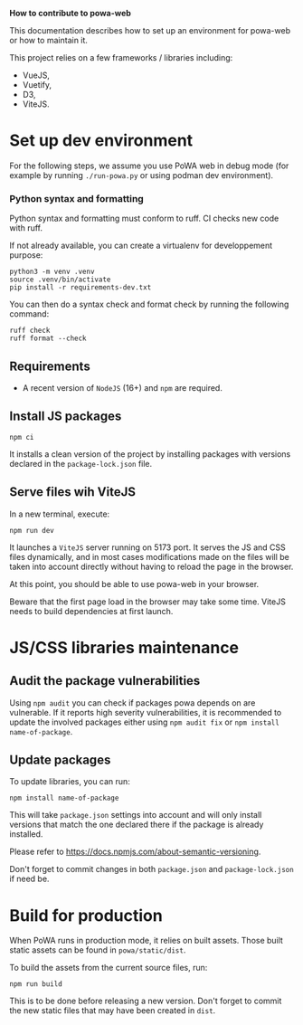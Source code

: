 **How to contribute to powa-web**

This documentation describes how to set up an environment for powa-web or how
to maintain it.

This project relies on a few frameworks / libraries including:

 - VueJS,
 - Vuetify,
 - D3,
 - ViteJS.

# Set up dev environment

For the following steps, we assume you use PoWA web in debug mode (for example
by running `./run-powa.py` or using podman dev environment).

### Python syntax and formatting

Python syntax and formatting must conform to ruff. CI checks new code with ruff.

If not already available, you can create a virtualenv for developpement purpose:

```shell
python3 -m venv .venv
source .venv/bin/activate
pip install -r requirements-dev.txt
```

You can then do a syntax check and format check by running the following command:

``` shell
ruff check
ruff format --check
```

## Requirements

 - A recent version of `NodeJS` (16+) and `npm` are required.

## Install JS packages

```shell
npm ci
```

It installs a clean version of the project by installing packages with versions
declared in the `package-lock.json` file.

## Serve files wih ViteJS

In a new terminal, execute:

```shell
npm run dev
```

It launches a `ViteJS` server running on 5173 port. It serves the JS and CSS
files dynamically, and in most cases modifications made on the files will be
taken into account directly without having to reload the page in the browser.

At this point, you should be able to use powa-web in your browser.

Beware that the first page load in the browser may take some time. ViteJS needs
to build dependencies at first launch.

# JS/CSS libraries maintenance

## Audit the package vulnerabilities

Using `npm audit` you can check if packages powa depends on are vulnerable. If
it reports high severity vulnerabilities, it is recommended to update the
involved packages either using `npm audit fix` or `npm install
name-of-package`.

## Update packages

To update libraries, you can run:

```
npm install name-of-package
```

This will take `package.json` settings into account and will only install
versions that match the one declared there if the package is already installed.

Please refer to https://docs.npmjs.com/about-semantic-versioning.

Don't forget to commit changes in both `package.json` and `package-lock.json`
if need be.

# Build for production

When PoWA runs in production mode, it relies on built assets. Those built
static assets can be found in `powa/static/dist`.

To build the assets from the current source files, run:

```shell
npm run build
```

This is to be done before releasing a new version. Don't forget to commit the
new static files that may have been created in `dist`.
